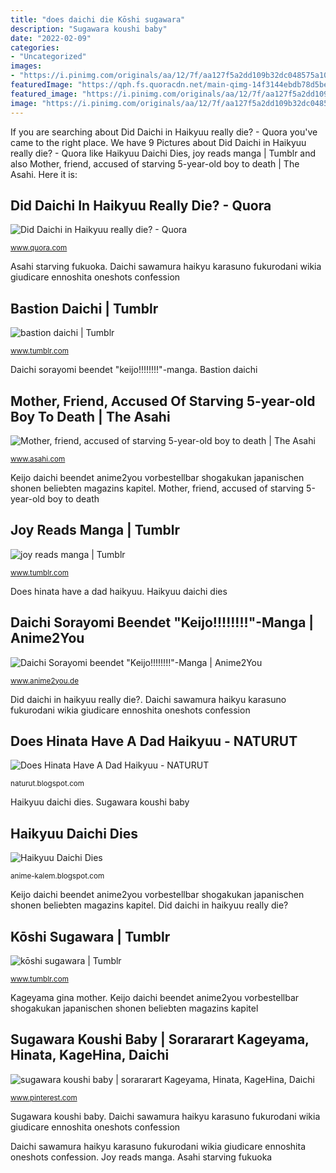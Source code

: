 ```yaml
---
title: "does daichi die Kōshi sugawara"
description: "Sugawara koushi baby"
date: "2022-02-09"
categories:
- "Uncategorized"
images:
- "https://i.pinimg.com/originals/aa/12/7f/aa127f5a2dd109b32dc048575a101e4d.jpg"
featuredImage: "https://qph.fs.quoracdn.net/main-qimg-14f3144ebdb78d5beb85b2b2091ef1be"
featured_image: "https://i.pinimg.com/originals/aa/12/7f/aa127f5a2dd109b32dc048575a101e4d.jpg"
image: "https://i.pinimg.com/originals/aa/12/7f/aa127f5a2dd109b32dc048575a101e4d.jpg"
---
```


If you are searching about Did Daichi in Haikyuu really die? - Quora you've came to the right place. We have 9 Pictures about Did Daichi in Haikyuu really die? - Quora like Haikyuu Daichi Dies, joy reads manga | Tumblr and also Mother, friend, accused of starving 5-year-old boy to death | The Asahi. Here it is:

## Did Daichi In Haikyuu Really Die? - Quora

![Did Daichi in Haikyuu really die? - Quora](https://qph.fs.quoracdn.net/main-qimg-14f3144ebdb78d5beb85b2b2091ef1be "Mother, friend, accused of starving 5-year-old boy to death")

<small>www.quora.com</small>

Asahi starving fukuoka. Daichi sawamura haikyu karasuno fukurodani wikia giudicare ennoshita oneshots confession

## Bastion Daichi | Tumblr

![bastion daichi | Tumblr](https://66.media.tumblr.com/19a50e209db64389e5a2533b4499a5cd/tumblr_prgy6wM7JH1wqrlvjo1_500.png "Mother, friend, accused of starving 5-year-old boy to death")

<small>www.tumblr.com</small>

Daichi sorayomi beendet &quot;keijo!!!!!!!!&quot;-manga. Bastion daichi

## Mother, Friend, Accused Of Starving 5-year-old Boy To Death | The Asahi

![Mother, friend, accused of starving 5-year-old boy to death | The Asahi](https://p.potaufeu.asahi.com/dbd0-p/picture/25617969/49df588505d28e67f9407184cb816973.jpg "Bastion daichi")

<small>www.asahi.com</small>

Keijo daichi beendet anime2you vorbestellbar shogakukan japanischen shonen beliebten magazins kapitel. Mother, friend, accused of starving 5-year-old boy to death

## Joy Reads Manga | Tumblr

![joy reads manga | Tumblr](https://66.media.tumblr.com/8f92ec840e5b27a16703a461c3d42882/tumblr_pu57prQ9C11wjlhbro3_r1_500.jpg "Haikyuu kageyama hinata sugawara daichi kagehina suga baby daisuga anime koushi funny manga cigarettes miss cute fanart comic mom fan")

<small>www.tumblr.com</small>

Does hinata have a dad haikyuu. Haikyuu daichi dies

## Daichi Sorayomi Beendet &quot;Keijo!!!!!!!!&quot;-Manga | Anime2You

![Daichi Sorayomi beendet &quot;Keijo!!!!!!!!&quot;-Manga | Anime2You](https://img.anime2you.de/2017/04/keijo1-700x350.jpg "Haikyuu kageyama hinata sugawara daichi kagehina suga baby daisuga anime koushi funny manga cigarettes miss cute fanart comic mom fan")

<small>www.anime2you.de</small>

Did daichi in haikyuu really die?. Daichi sawamura haikyu karasuno fukurodani wikia giudicare ennoshita oneshots confession

## Does Hinata Have A Dad Haikyuu - NATURUT

![Does Hinata Have A Dad Haikyuu - NATURUT](https://i.pinimg.com/originals/aa/12/7f/aa127f5a2dd109b32dc048575a101e4d.jpg "Did daichi in haikyuu really die?")

<small>naturut.blogspot.com</small>

Haikyuu daichi dies. Sugawara koushi baby

## Haikyuu Daichi Dies

![Haikyuu Daichi Dies](https://lh6.googleusercontent.com/proxy/RV6fK7BhUklAxy9G4EpHHOkAbKBZ7C2yrCmcGYWD3L-RXDbNP7YNniX1PjD_LXMKkkUO-boaRaVcONskJO2J1X-kYuaUFnWC3V_eZ54dAftSspQ9mZdgwxN9wbz-JQ=s0-d "Daichi sawamura haikyu karasuno fukurodani wikia giudicare ennoshita oneshots confession")

<small>anime-kalem.blogspot.com</small>

Keijo daichi beendet anime2you vorbestellbar shogakukan japanischen shonen beliebten magazins kapitel. Did daichi in haikyuu really die?

## Kōshi Sugawara | Tumblr

![kōshi sugawara | Tumblr](https://66.media.tumblr.com/12ba79a745a49d839993b1e996adb6dd/81727da34c6cbf5b-aa/s500x750/97ff9dc6199a9be54c5d710dc23be33e0911bd4f.png "Daichi sawamura haikyu karasuno fukurodani wikia giudicare ennoshita oneshots confession")

<small>www.tumblr.com</small>

Kageyama gina mother. Keijo daichi beendet anime2you vorbestellbar shogakukan japanischen shonen beliebten magazins kapitel

## Sugawara Koushi Baby | Sorararart Kageyama, Hinata, KageHina, Daichi

![sugawara koushi baby | sorararart Kageyama, Hinata, KageHina, Daichi](https://s-media-cache-ak0.pinimg.com/736x/19/ec/57/19ec578d5b08be25fedb2bef4884e360.jpg "Haikyuu daichi dies")

<small>www.pinterest.com</small>

Sugawara koushi baby. Daichi sawamura haikyu karasuno fukurodani wikia giudicare ennoshita oneshots confession

Daichi sawamura haikyu karasuno fukurodani wikia giudicare ennoshita oneshots confession. Joy reads manga. Asahi starving fukuoka
